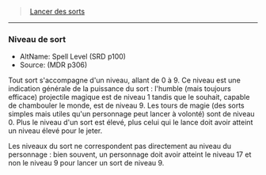 ﻿---
!GenericItem
Id: spellcasting_hd.md#niveau-de-sort
ParentLink: spellcasting_hd.md#lancer-des-sorts
Name: Niveau de sort
ParentName: Lancer des sorts
NameLevel: 3
AltName: Spell Level (SRD p100)
Source: (MDR p306)
Attributes:
  Name: Niveau de sort
  Markdown: >+
    ### <!--Name-->Niveau de sort<!--/Name-->


    - AltName: <!--AltName-->Spell Level (SRD p100)<!--/AltName-->

    - Source: <!--Source-->(MDR p306)<!--/Source-->


    Tout sort s'accompagne d'un niveau, allant de 0 à 9. Ce niveau est une indication générale de la puissance du sort : l'humble (mais toujours efficace) projectile magique est de niveau 1 tandis que le souhait, capable de chambouler le monde, est de niveau 9. Les tours de magie (des sorts simples mais utiles qu'un personnage peut lancer à volonté) sont de niveau 0. Plus le niveau d'un sort est élevé, plus celui qui le lance doit avoir atteint un niveau élevé pour le jeter.


    Les niveaux du sort ne correspondent pas directement au niveau du personnage : bien souvent, un personnage doit avoir atteint le niveau 17 et non le niveau 9 pour lancer un sort de niveau 9.

  AltName: Spell Level (SRD p100)
  Source: (MDR p306)
AttributesDictionary: >+
  Name: Niveau de sort

  Markdown: >+

    ### <!--Name-->Niveau de sort<!--/Name-->





    - AltName: <!--AltName-->Spell Level (SRD p100)<!--/AltName-->



    - Source: <!--Source-->(MDR p306)<!--/Source-->





    Tout sort s'accompagne d'un niveau, allant de 0 à 9. Ce niveau est une indication générale de la puissance du sort : l'humble (mais toujours efficace) projectile magique est de niveau 1 tandis que le souhait, capable de chambouler le monde, est de niveau 9. Les tours de magie (des sorts simples mais utiles qu'un personnage peut lancer à volonté) sont de niveau 0. Plus le niveau d'un sort est élevé, plus celui qui le lance doit avoir atteint un niveau élevé pour le jeter.





    Les niveaux du sort ne correspondent pas directement au niveau du personnage : bien souvent, un personnage doit avoir atteint le niveau 17 et non le niveau 9 pour lancer un sort de niveau 9.



  AltName: Spell Level (SRD p100)

  Source: (MDR p306)

---
> [Lancer des sorts](hd_spellcasting.md)

---

### Niveau de sort

- AltName: Spell Level (SRD p100)
- Source: (MDR p306)

Tout sort s'accompagne d'un niveau, allant de 0 à 9. Ce niveau est une indication générale de la puissance du sort : l'humble (mais toujours efficace) projectile magique est de niveau 1 tandis que le souhait, capable de chambouler le monde, est de niveau 9. Les tours de magie (des sorts simples mais utiles qu'un personnage peut lancer à volonté) sont de niveau 0. Plus le niveau d'un sort est élevé, plus celui qui le lance doit avoir atteint un niveau élevé pour le jeter.

Les niveaux du sort ne correspondent pas directement au niveau du personnage : bien souvent, un personnage doit avoir atteint le niveau 17 et non le niveau 9 pour lancer un sort de niveau 9.

